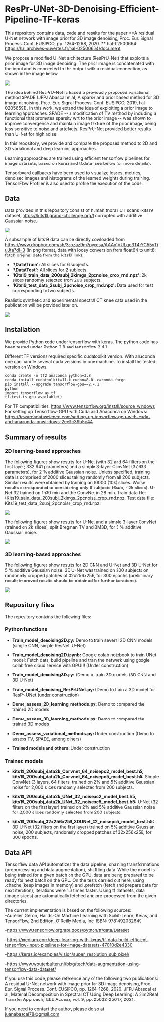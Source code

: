 # ResPr-UNet-3D-Denoising-Efficient-Pipeline-TF-keras
This repository contains data, code and results for the paper **A residual U-Net network with image prior for 3D image denoising, Proc. Eur. Signal Process. Conf. EUSIPCO, pp. 1264-1268, 2020. ** hal-02500664: https://hal.archives-ouvertes.fr/hal-02500664/document

We propose a modified U-Net architecture (ResPrU-Net) that exploits a prior image for 3D image denoising. The prior image is concatenated with the input and is connected to the output with a residual connection, as shown in the image below

![](https://github.com/jabascal/ResPr-UNet-3D-Denoising-Efficient-Pipeline-TF-keras/blob/main/figures/ResPrUNet_sketch.jpg)

The idea behind ResPrU-Net is based a previously proposed variational method SPADE (JFPJ Abascal et al, A sparse and prior based method for 3D image denoising, Proc. Eur. Signal Process. Conf. EUSIPCO, 2019, hal-02056591). In this work, we extend the idea of exploiting a prior image to learning approaches. SPADE -- a modification of TV method by including a functional that promotes sparsity wrt to the prior image -- 
was shown to improve convergence and maintain image texture of the prior image, being less sensitive to noise and artefacts. ResPrU-Net provided better results than U-Net for high noise. 

In this repository, we provide and compare the proposed method to 2D and 3D variational and deep learning approaches. 

Learning approaches are trained using efficient tensorflow pipelines for image datasets, based on keras and tf.data (see below for more details). 

Tensorboard callbacks have been used to visualize losses, metrics, denoised images and histograms of the learned weights during training. TensorFlow Profiler is also used to profile the execution of the code. 

## Data 
Data provided in this repository consist of human thorax CT scans 
(kits19 dataset, https://kits19.grand-challenge.org/) 
corrupted with additive Gaussian noise. 

![](https://github.com/jabascal/ResPr-UNet-3D-Denoising-Efficient-Pipeline-TF-keras/blob/main/figures/kit19_example.jpg) 

A subsample of kits19 data can be directly dowloaded from https://www.dropbox.com/sh/3sozaz9m7pyxcsa/AAAx1VULqc3T4rYC55vTiuJta?dl=0 (in png format, data with loosy conversion from float64 to unit8; fetch original data from the kits19 link): 
- **'\Data\Train\':** All slices for 6 subjects.  
- **'\Data\Test':** All slices for 2 subjects. 
- **'Kits19_train_data_200subj_2kimgs_2pcnoise_crop_rnd.npz\':** 2k slices randomly selectec from 200 subjects. 
- **'Kits19_test_data_2subj_2pcnoise_crop_rnd.npz\':** Data used for test corresponding to two subjects. 

Realistic synthetic and experimental spectral CT knee data used in the publication will be provided later on.  

![](https://github.com/jabascal/ResPr-UNet-3D-Denoising-Efficient-Pipeline-TF-keras/blob/main/figures/knee_example.jpg)

## Installation
We provide Python code under tensorflow with keras. The python code has been tested  under Python 3.8 and tensorflow 2.4.1.  

Different TF versions required specific cudatoolkit version. With anaconda one can handle several cuda versions in one machine. To install the tested version on Windows:  
   
```
conda create -n tf2 anaconda python=3.8 
conda install cudatoolkit=11.0 cudnn=8.0 -c=conda-forge
pip install --upgrade tensorflow-gpu==2.4.1 
python
import tensorflow as tf 
tf.test.is_gpu_available()
```

For TF compatibilities: https://www.tensorflow.org/install/source_windows 
For setting up Tensorflow-GPU with Cuda and Anaconda on Windows: 
https://towardsdatascience.com/setting-up-tensorflow-gpu-with-cuda-and-anaconda-onwindows-2ee9c39b5c44

## Summary of results ##

### 2D learning-based approaches ###

The following figures show results for U-Net (with 32 and 64 filters on the first layer; 332,641 parameters) and a simple 3-layer ConvNet (37,633 parameters), for 2 % additive Gaussian noise. Unless specified, training data is comprised of 2000 slices taking randomly from all 200 subjects. Similar results were obtained by training on 10000 (10k) slices. Worse results corresponded to considering only 6 subjects (6sub, ~2k slices). U-Net 32 trained on 1h30 min and the ConvNet in 28 min. 
Train data file: (Kits19_train_data_200subj_2kimgs_2pcnoise_crop_rnd.npz. Test data file: Kits19_test_data_2subj_2pcnoise_crop_rnd.npz.  

![](https://github.com/jabascal/ResPr-UNet-3D-Denoising-Efficient-Pipeline-TF-keras/blob/main/figures/kits19_UNet_ConvNet_comp_zoom_test_ex3_sm.png) 

The following figures show results for U-Net and a simple 3-layer ConvNet (trained on 2k slices), split Bregman TV and BM3D, for 5 % additive Gaussian noise. 

![](https://github.com/jabascal/ResPr-UNet-3D-Denoising-Efficient-Pipeline-TF-keras/blob/main/figures/kits19_5pcnoise_TV_BM3D_CNN_Unet.png) 

### 3D learning-based approaches ###

The following figures show results for 2D CNN and U-Net and 3D U-Net for 5 % additive Gaussian noise. 3D U-Net was trained on 200 subjects on randonmly cropped patches of 32x256x256, for 300 epochs (preliminary result; improved results should be obtained for further iterations).   

![](https://github.com/jabascal/ResPr-UNet-3D-Denoising-Efficient-Pipeline-TF-keras/blob/main/figures/kits19_5pcnoise3D_256x_3D_vs_2D_UNet_CNN_ex0.png) 

##  Repository files ##

The repository contains the following files:

### Python functions ###

- **Train_model_denoising2D.py:** Demo to train several 2D CNN models (simple CNN, simple ResNet, U-Net) 

- **Train_model_denoising2D.ipynb:** Google colab notebook to train UNet model: Fetch data, build pipeline and train the network using google colab free cloud service with GPU!!! (Under construction)

- **Train_model_denoising3D.py:** (Demo to train 3D models (3D CNN and 3D U-Net)

- **Train_model_denoising_ResPrUNet.py:** (Demo to train a 3D model for ResPr-UNet (under construction)

- **Demo_assess_2D_learning_methods.py:** Demo to compared the trained 2D models 

- **Demo_assess_3D_learning_methods.py:** Demo to compared the trained 3D models 

- **Demo_assess_variational_methods.py:** Under construction (Demo to assess TV, SPADE, among others)

- **Trained models and others:** Under construction 

### Trained models ###
- **kits19_200subj_data2k_Convnet_64_noisepc2_model_best.h5, kits19_200subj_data2k_Convnet_64_noisepc5_model_best.h5:** Simple ConvNet (3 layers, 64 filters) trained on 2% and 5% additive Gaussian noise for 2,000 slices randomly selected from 200 subjects. 

- **kits19_200subj_data2k_UNet_32_noisepc2_model_best.h5, kits19_200subj_data2k_UNet_32_noisepc5_model_best.h5:** U-Net (32 filters on the first layer) trained on 2% and 5% additive Gaussian noise for 2,000 slices randomly selected from 200 subjects. 

- **kits19_200subj_32x256x256_3DUNet_32_noisepc5_model_best.h5:** 3D U-Net (32 filters on the first layer) trained on 5% additive Gaussian noise, 200 subjects, randonmly cropped patches of 32x256x256, for 300 epochs. 

## Data API ##
Tensorflow data API automatizes the data pipeline, chaining transformations (preprocessing and data augmentation), shuffling data. While the model is being trained for a given batch on the GPU, data are being prepared to be ready for next batch on the GPU.
On the tests carried out here, using .chache (keep images in memory) and .prefetch (fetch and prepare data for next iteration), iterations were 1.6 times faster. Using tf datasets, data (image slices) are automatically fetched and pre-processed from the given directories.

The current implementation is based on the following sources:  
-Aurélien Géron, Hands-On Machine Learning with Scikit-Learn, Keras, and TensorFlow, 2nd Edition, O'Reilly Media, Inc.
ISBN: 9781492032649

-https://www.tensorflow.org/api_docs/python/tf/data/Dataset

-https://medium.com/deep-learning-with-keras/tf-data-build-efficient-tensorflow-input-pipelines-for-image-datasets-47010d2e4330

-https://keras.io/examples/vision/super_resolution_sub_pixel/

-https://www.wouterbulten.nl/blog/tech/data-augmentation-using-tensorflow-data-dataset/

If you use this code, please reference any of the following two publications: A residual U-Net network with image prior for 3D image denoising, Proc. Eur. Signal Process. Conf. EUSIPCO, pp. 1264-1268, 2020.  JFPJ Abascal et al, Material Decomposition in Spectral CT Using Deep Learning: A Sim2Real Transfer Approach, IEEE Access, vol. 9, pp. 25632-25647, 2021. 

If you need to contact the author, please do so at juanabascal78@gmail.com

